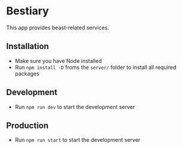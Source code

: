 # Bestiary 

This app provides beast-related services.

## Installation

- Make sure you have Node installed
- Run `npm install -D` froms the `server/` folder to install all required packages

## Development

- Run `npm run dev` to start the development server

## Production

- Run `npm run start` to start the development server

